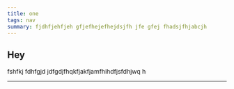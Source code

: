 ```yaml
---
title: one
tags: nav
summary: fjdhfjehfjeh gfjefhejefhejdsjfh jfe gfej fhadsjfhjabcjh
---
```

## Hey

fshfkj fdhfgjd jdfgdjfhqkfjakfjamfhihdfjsfdhjwq h




---
